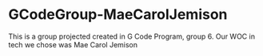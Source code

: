 # GCodeGroup-MaeCarolJemison
This is a group projected created in G Code Program, group 6. Our WOC in tech we chose was Mae Carol Jemison
